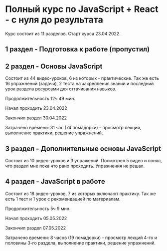 # Полный курс по JavaScript + React - с нуля до результата

Курс состоит из 11 разделов. Старт курса 23.04.2022.

## 1 раздел - Подготовка к работе (пропустил)

## 2 раздел - Основы JavaScript
Состоит из 44 видео-уроков, 6 из которых - практические. Так же есть 16 упражнений (задачи), 2 теста на закрепления знаний и последний урок раздела ресурсами для оттачивания навыков.

Продолжительность 12ч 49 мин.

Начал проходить 23.04.2022

Закончил раздел 30.04.2022

Затрачено времени: 31 час (74 помадорки) - просмотр лекций, выполнение практики, решение упражнений.

## 3 раздел - Дополнительные основы JavaScript
Состоит из 10 видео-уроков и 3 упражений.
Посмотрел 5 видео и понял, что раздел мне пока что рано проходить. Упражнения не решал.

## 4 раздел - JavaScript в работе
Состоит из 18 видео-уроков, 7 из которых включают практику. Так же есть 1 тест и 1 урок с рекомендацией по материалам.

Продолжительность 5ч 9 мин.

Начал проходить 05.05.2022

Закончил раздел 07.05.2022

Затрачено времени: 8 часов (19 помадорки) - просмотр лекций 4-го и половины 3-го раздела, выполнение практики, решение упражнений.
